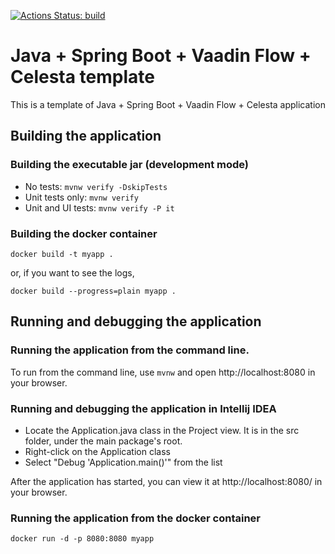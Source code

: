 [![Actions Status: build](https://github.com/inponomarev/vaadin-celesta-springboot-template/workflows/build/badge.svg)](https://github.com/inponomarev/vaadin-celesta-springboot-template/actions?query=workflow%3A"build") 

# Java + Spring Boot + Vaadin Flow + Celesta template

This is a template of Java + Spring Boot + Vaadin Flow + Celesta application

## Building the application

### Building the executable jar (development mode) 

* No tests: `mvnw verify -DskipTests`
* Unit tests only: `mvnw verify`
* Unit and UI tests: `mvnw verify -P it`


### Building the docker container

```
docker build -t myapp .
```

or, if you want to see the logs,

```
docker build --progress=plain myapp .
```


## Running and debugging the application

### Running the application from the command line.
To run from the command line, use `mvnw` and open http://localhost:8080 in your browser.

### Running and debugging the application in Intellij IDEA

- Locate the Application.java class in the Project view. It is in the src folder, under the main package's root.
- Right-click on the Application class
- Select "Debug 'Application.main()'" from the list

After the application has started, you can view it at http://localhost:8080/ in your browser. 

### Running the application from the docker container

```
docker run -d -p 8080:8080 myapp
```
